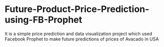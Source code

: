 # Future-Product-Price-Prediction-using-FB-Prophet
It is a simple price prediction and data visualization project which used Facebook Prophet to make future predictions of prices of Avacado in USA

